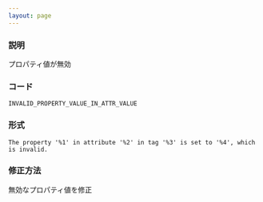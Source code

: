 ```yaml
---
layout: page
---
```


### 説明

プロパティ値が無効

### コード

    INVALID_PROPERTY_VALUE_IN_ATTR_VALUE

### 形式

    The property '%1' in attribute '%2' in tag '%3' is set to '%4', which is invalid.

### 修正方法

無効なプロパティ値を修正
